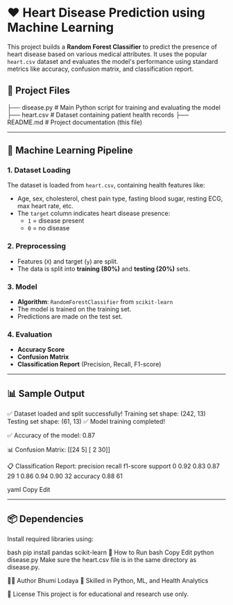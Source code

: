# ❤️ Heart Disease Prediction using Machine Learning

This project builds a **Random Forest Classifier** to predict the presence of heart disease based on various medical attributes. It uses the popular `heart.csv` dataset and evaluates the model's performance using standard metrics like accuracy, confusion matrix, and classification report.

## 📂 Project Files

├── disease.py # Main Python script for training and evaluating the model
├── heart.csv # Dataset containing patient health records
├── README.md # Project documentation (this file)

---

## 🧠 Machine Learning Pipeline

### 1. Dataset Loading
The dataset is loaded from `heart.csv`, containing health features like:
- Age, sex, cholesterol, chest pain type, fasting blood sugar, resting ECG, max heart rate, etc.
- The `target` column indicates heart disease presence:  
  - `1` = disease present  
  - `0` = no disease

### 2. Preprocessing
- Features (`X`) and target (`y`) are split.
- The data is split into **training (80%)** and **testing (20%)** sets.

### 3. Model
- **Algorithm**: `RandomForestClassifier` from `scikit-learn`
- The model is trained on the training set.
- Predictions are made on the test set.

### 4. Evaluation
- **Accuracy Score**
- **Confusion Matrix**
- **Classification Report** (Precision, Recall, F1-score)

---

## 📊 Sample Output
✅ Dataset loaded and split successfully!
Training set shape: (242, 13)
Testing set shape: (61, 13)
✅ Model training completed!

✅ Accuracy of the model: 0.87

📊 Confusion Matrix:
[[24 5]
[ 2 30]]

📋 Classification Report:
precision recall f1-score support
0 0.92 0.83 0.87 29
1 0.86 0.94 0.90 32
accuracy 0.88 61

yaml
Copy
Edit

---

## 📦 Dependencies

Install required libraries using:

bash
pip install pandas scikit-learn
🚀 How to Run
bash
Copy
Edit
python disease.py
Make sure the heart.csv file is in the same directory as disease.py.

👩‍💻 Author
Bhumi Lodaya
📌 Skilled in Python, ML, and Health Analytics

📌 License
This project is for educational and research use only.





